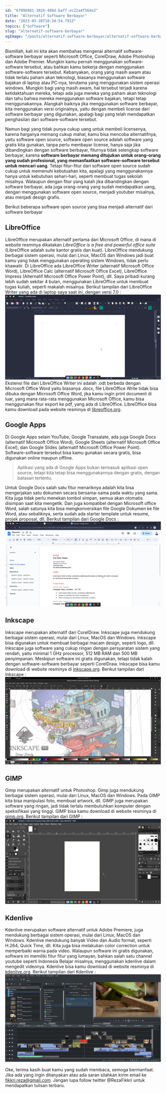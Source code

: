 ```yaml
---
id: "6f096981-3026-489d-baff-ec22a4f564e2"
title: "Alternatif Software Berbayar"
date: "2023-03-28T10:34:54.791Z"
topics: ["Software"]
slug: "alternatif-software-berbayar"
ogImage: "/posts/alternatif-software-berbayar/alternatif-software-berbayar.png"
---
```


Bismillah, kali ini kita akan membahas mengenai alternatif software-software berbayar seperti Microsoft Office, CorelDraw, Adobe Photoshop dan Adobe Premier. Mungkin kamu pernah menggunakan software-software tersebut, atau bahkan kamu bekerja dengan menggunakan software-software tersebut. Kebanyakan, orang yang masih awam atau tidak terlalu paham akan teknologi, biasanya menggunakan software bajakan di laptop atau PC-nya, terutama yang menggunakan sistem operasi windows. Mungkin bagi yang masih awam, hal tersebut terjadi karena ketidaktahuan mereka, tetapi ada juga mereka yang paham akan teknologi dan tahu bahwa mereka menggunakan software bajakan, tetapi tetap menggunakannya. Alangkah baiknya jika menggunakan software berbayar, kita menggunakan versi originalnya, yaitu dengan membeli license dari software berbayar yang digunakan, apalagi bagi yang telah mendapatkan penghasilan dari software-software tersebut. 

Namun bagi yang tidak punya cukup uang untuk membeli licensenya, karena harganya memang cukup mahal, kamu bisa mencoba alternatifnya, yaitu software open source, software open source adalah software yang gratis kita gunakan, tanpa perlu membayar license, hanya saja jika dibandingkan dengan software berbayar, fiturnya tidak selengkap software berbayar, karena **software berbayar memang ditujukan untuk orang-orang yang sudah profesional, yang memanfaatkan software-software tersebut untuk mencari uang**. <!-- excerpt -->Tetapi fitur-fitur dari software open source sudah cukup untuk memenuhi kebutuahan kita, apalagi yang menggunakannya hanya untuk kebutuhan sehari-hari<!-- excerpt -->, seperti membuat tugas sekolah misalnya. Walaupun dengan fitur yang kalah jika dibandingkan dengan software berbayar, ada juga orang-orang yang sudah mendapatkan uang, dengan menggunakan software open source, menjadi youtuber misalnya, atau menjadi design grafis.

Berikut beberapa software open source yang bisa menjadi alternatif dari software berbayar

## LibreOffice
LibreOffice merupakan alternatif pertama dari Microsoft Office, di mana di website resminya dikatakan *LibreOffice is a free and powerful office suite* (LibreOffice adalah suite kantor gratis dan kuat). LibreOffice mendukung berbagai sistem operasi, mulai dari Linux, MacOS dan Windows jadi buat kamu yang tidak menggunakan operating sistem Windows, tidak perlu khawatir. Di LibreOffice ada LibreOffice Writer (alternatif Microsoft Office Word), LibreOffice Calc (alternatif Microsoft Office Excel), LibreOffice Impress (Alternatif Microsoft Office Power Point), dll. Saya pribadi kurang lebih sudah sekitar 4 bulan, menggunakan LibreOffice untuk membuat tugas kuliah, seperti makalah misalnya. Berikut tampilan dari LibreOffice Writer yang ada di laptop saya saat ini, dengan versi 7.0 :
![LibreOffice](/posts/alternatif-software-berbayar/libreoffice-7.0.png)<!--rehype:width=1366&height=746&loading=lazy&decoding=async-->
Ekstensi file dari LibreOffice Writer ini adalah .odt berbeda dengan Microsoft Office Word yaitu biasanya .docx, file LibreOffice Write tidak bisa dibuka dengan Microsoft Office Word, jika kamu ingin print document di luar, yang mana rata-rata menggunakan Microsoft Office, kamu bisa menggunakan fitur export ke pdf, yang ada di LibreOffice. LibreOffice bisa kamu download pada website resminya di [libreoffice.org](https://www.libreoffice.org/).

## Google Apps
Di Google Apps selain YouTube, Google Transalate, ada juga Google Docs (alternatif Microsoft Office Word), Google Sheets (alternatif Microsoft Office Excel), dan Google Slides (alternatif Microsoft Office Power Point). Software-software tersebut bisa kamu gunakan secara gratis, bisa digunakan online maupun offline.

> Aplikasi yang ada di Google Apps bukan termasuk aplikasi open source, tetapi kita tetap bisa menggunakannya dengan gratis, dengan batasan tertentu.

Untuk Google Docs salah satu fitur menariknya adalah kita bisa mengerjakan satu dokumen secara bersama-sama pada waktu yang sama. Kita juga tidak perlu menekan tombol simpan, semua akan otomatis disimpan saat kita mengetik. Dan juga kompatibel dengan Microsoft office Word, salah satunya kita bisa mengkonversikan file Google Dokumen ke file Word, atau sebaliknya, serta sudah ada starter template untuk resume, projek proposal, dll. Berikut tampilan dari Google Docs :
![Google Docs](/posts/alternatif-software-berbayar/googledocs.png)<!--rehype:width=1366&height=746&loading=lazy&decoding=async-->

## Inkscape
Inkscape merupakan alternatif dari CorelDraw. Inkscape juga mendukung berbagai sistem operasi, mulai dari Linux, MacOS dan Windows. Inkscape bisa digunakan untuk membuat berbagai macam design, seperti logo, dll. Inkscape juga software yang cukup ringan dengan persyaratan sistem yang rendah, yaitu minimal 1 GHz processor, 512 MB RAM dan 500 MB penyimpanan. Meskipun software ini gratis digunakan, tetapi tidak kalah dengan software-software berbayar seperti CorelDraw. Inkscape bisa kamu download di website resminya di [inkscape.org](https://inkscape.org/). Berikut tampilan dari Inkscape :
![Inkscape](/posts/alternatif-software-berbayar/inkscape.png)<!--rehype:width=1200&height=675&loading=lazy&decoding=async-->

## GIMP
Gimp merupakan alternatif untuk Photoshop. Gimp juga mendukung berbagai sistem operasi, mulai dari Linux, MacOS dan Windows. Pada GIMP kita bisa manipulasi foto, membuat artwork, dll. GIMP juga merupakan software yang ringan, jadi tidak terlalu membutuhkan komputer dengan speksifikasi yang tinggi. GIMP bisa kamu download di website resminya di [gimp.org](https://www.gimp.org/). Berikut tampilan dari GIMP :
![GIMP](/posts/alternatif-software-berbayar/gimp.png)<!--rehype:width=1366&height=746&loading=lazy&decoding=async-->

## Kdenlive
Kdenlive merupakan software alternatif untuk Adobe Premiere, juga mendukung berbagai sistem operasi, mulai dari Linux, MacOS dan Windows. Kdenlive mendukung banyak Video dan Audio format, seperti H.264, Quick Time, dll. Kita juga bisa melakukan color correction untuk memperbaiki warna pada video. Walaupun software ini gratis digunakan, software ini memiliki fitur fitur yang lumayan, bahkan salah satu channel youtube seperti Indonesia Belajar misalnya, menggunakan kdenlive dalam mengedit videonya. Kdenlive bisa kamu download di website resminya di [kdenlive.org](https://kdenlive.org/). Berikut tampilan dari Kdenlive :
![Kdenlive](/posts/alternatif-software-berbayar/kdenlive.png)<!--rehype:width=1920&height=1080&loading=lazy&decoding=async-->

Oke, terima kasih buat kamu yang sudah membaca, semoga bermanfaat. Jika ada yang ingin ditanyakan atau ada saran silahkan kirim email ke fikkri.reza@gmail.com. Jangan lupa follow twitter @RezaFikkri untuk mendapatkan tulisan terbaru.
